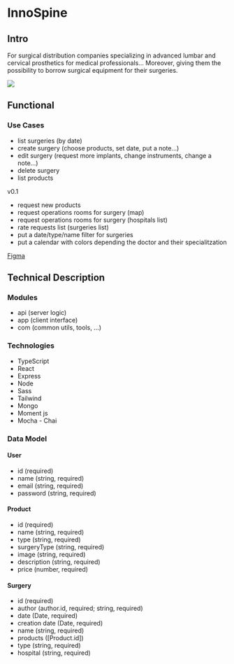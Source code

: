 # InnoSpine

## Intro

 For surgical distribution companies specializing in advanced lumbar and cervical prosthetics for medical professionals... Moreover, giving them the possibility to borrow surgical equipment for their surgeries. 

![](https://media.giphy.com/media/3orieN5HWXAMzfZtok/giphy.gif?cid=790b7611xzh22yep0d3drgtxvdfbh98kzvbz9l8g2xrda5yg&ep=v1_gifs_search&rid=giphy.gif&ct=g)

## Functional

### Use Cases

- list surgeries (by date) 
- create surgery (choose products, set date, put a note...)
- edit surgery (request more implants, change instruments, change a note...)
- delete surgery
- list products


v0.1
- request new products
- request operations rooms for surgery (map)
- request operations rooms for surgery (hospitals list)
- rate requests list (surgeries list)
- put a date/type/name filter for surgeries
- put a calendar with colors depending the doctor and their specialitzation

[Figma](https://www.figma.com/file/88AvUHJLWYzQPLgDU4Vx6p/Innospine?type=design&node-id=0-1&mode=design&t=7sc17eAsrLbyLGuO-0)

## Technical Description


### Modules

- api (server logic)
- app (client interface)
- com (common utils, tools, ...)


### Technologies

- TypeScript
- React
- Express
- Node
- Sass
- Tailwind
- Mongo
- Moment js
- Mocha - Chai

### Data Model

#### User

- id (required) 
- name (string, required)
- email (string, required)
- password (string, required)

#### Product

- id (required)
- name (string, required)
- type (string, required)
- surgeryType (string, required)
- image (string, required)
- description (string, required)
- price (number, required)


#### Surgery

- id (required) 
- author (author.id, required; string, required)
- date (Date, required)
- creation date (Date, required)
- name (string, required)
- products ([Product.id]) 
- type (string, required)
- hospital (string, required)





